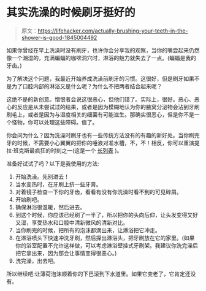 # 其实洗澡的时候刷牙挺好的

> 原文：<https://lifehacker.com/actually-brushing-your-teeth-in-the-shower-is-good-1845004492>

如果你曾经在早上洗澡时没有刷牙，也许你会分享我的观察，当你的嘴尝起来仍然像一个潮湿的，充满蝙蝠的咖啡洞穴时，淋浴的魅力就失去了一点。(蝙蝠是我的牙齿。)



为了解决这个问题，我最近开始养成洗澡前刷牙的习惯。这很好，但是刷牙如果不是为了口腔内部的淋浴又是什么呢？为什么不把两者结合起来呢？

这绝不是的新创意。憎恨者会说这很恶心，但他们错了。实际上，很好。恶心、恶心的反应是从未尝试过的结果，或者是因为模糊地认为你的腋窝分泌物会沾到牙刷刷毛上，或者是因为与湿度相关的细菌有可能滋生。那确实很恶心，但是你不是一个怪物，你可以处理这些障碍。值了。

你会问为什么？因为洗澡时刷牙也有一些传统方法没有的有趣的新好处。当你刷完牙的时候，不需要小心翼翼的把你的唾液对准水槽，不，不！相反，你可以重演提拉·班克斯最疯狂的时刻之一(这是一个 [长列表](https://melmagazine.com/en-us/story/americas-next-top-model-antm-racism-backlash) )。

准备好试试了吗？以下是我使用的方法:

1.  开始洗澡。先别进去！
2.  当水变热时，在牙刷上挤一些牙膏。
3.  对着镜子检查一下你的牙齿，看看有没有你洗澡时看不到的可见碎屑。
4.  开始刷吧。
5.  确保淋浴很温暖，然后进去。
6.  到这个时候，你应该已经刷了一半了，所以把你的头向后仰，让头发变得又好又湿，享受热水和口腔中清新微风的清新对比。
7.  当你刷完的时候，把所有的泡沫都滴出来，让淋浴把它冲走。
8.  在淋浴喷头下快速冲洗牙刷，然后探出淋浴头，把牙刷放在它的家里。(如果你的浴室配置不允许这样做，可以考虑淋浴壁挂式牙刷架。我建议你洗完澡后把它拿出来，因为那会让事情变得很恶心。)
9.  洗完澡，出去吧。

所以继续吧:让薄荷泡沫顺着你的下巴滚到下水道里。如果它变老了，它肯定还没有。